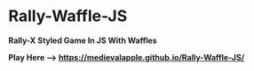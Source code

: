 # Rally-Waffle-JS

**Rally-X Styled Game In JS With Waffles**

**Play Here --> https://medievalapple.github.io/Rally-Waffle-JS/**
